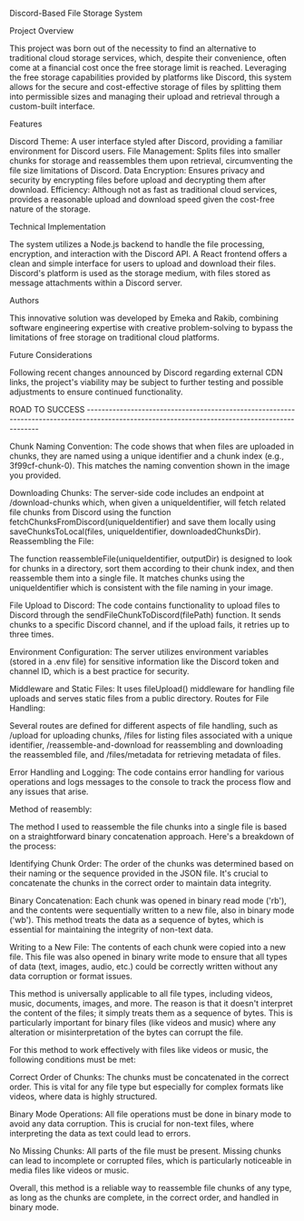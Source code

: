 Discord-Based File Storage System

Project Overview

This project was born out of the necessity to find an alternative to traditional cloud storage services, which, despite their convenience, often come at a financial cost once the free storage limit is reached. Leveraging the free storage capabilities provided by platforms like Discord, this system allows for the secure and cost-effective storage of files by splitting them into permissible sizes and managing their upload and retrieval through a custom-built interface.

Features

Discord Theme: A user interface styled after Discord, providing a familiar environment for Discord users.
File Management: Splits files into smaller chunks for storage and reassembles them upon retrieval, circumventing the file size limitations of Discord.
Data Encryption: Ensures privacy and security by encrypting files before upload and decrypting them after download.
Efficiency: Although not as fast as traditional cloud services, provides a reasonable upload and download speed given the cost-free nature of the storage.

Technical Implementation

The system utilizes a Node.js backend to handle the file processing, encryption, and interaction with the Discord API.
A React frontend offers a clean and simple interface for users to upload and download their files.
Discord's platform is used as the storage medium, with files stored as message attachments within a Discord server.

Authors

This innovative solution was developed by Emeka and Rakib, combining software engineering expertise with creative problem-solving to bypass the limitations of free storage on traditional cloud platforms.

Future Considerations

Following recent changes announced by Discord regarding external CDN links, the project's viability may be subject to further testing and possible adjustments to ensure continued functionality.


















ROAD TO SUCCESS -----------------------------------------------------------------------------------------------------------------------------------------------

Chunk Naming Convention:
The code shows that when files are uploaded in chunks, they are named using a unique identifier and a chunk index (e.g., 3f99cf-chunk-0). This matches the naming convention shown in the image you provided.

Downloading Chunks:
The server-side code includes an endpoint at /download-chunks which, when given a uniqueIdentifier, will fetch related file chunks from Discord using the function fetchChunksFromDiscord(uniqueIdentifier) and save them locally using saveChunksToLocal(files, uniqueIdentifier, downloadedChunksDir).
Reassembling the File:

The function reassembleFile(uniqueIdentifier, outputDir) is designed to look for chunks in a directory, sort them according to their chunk index, and then reassemble them into a single file. It matches chunks using the uniqueIdentifier which is consistent with the file naming in your image.

File Upload to Discord:
The code contains functionality to upload files to Discord through the sendFileChunkToDiscord(filePath) function. It sends chunks to a specific Discord channel, and if the upload fails, it retries up to three times.

Environment Configuration:
The server utilizes environment variables (stored in a .env file) for sensitive information like the Discord token and channel ID, which is a best practice for security.

Middleware and Static Files:
It uses fileUpload() middleware for handling file uploads and serves static files from a public directory.
Routes for File Handling:

Several routes are defined for different aspects of file handling, such as /upload for uploading chunks, /files for listing files associated with a unique identifier, /reassemble-and-download for reassembling and downloading the reassembled file, and /files/metadata for retrieving metadata of files.

Error Handling and Logging:
The code contains error handling for various operations and logs messages to the console to track the process flow and any issues that arise.
































Method of reasembly:

The method I used to reassemble the file chunks into a single file is based on a straightforward binary concatenation approach. Here's a breakdown of the process:

Identifying Chunk Order: The order of the chunks was determined based on their naming or the sequence provided in the JSON file. It's crucial to concatenate the chunks in the correct order to maintain data integrity.

Binary Concatenation: Each chunk was opened in binary read mode ('rb'), and the contents were sequentially written to a new file, also in binary mode ('wb'). This method treats the data as a sequence of bytes, which is essential for maintaining the integrity of non-text data.

Writing to a New File: The contents of each chunk were copied into a new file. This file was also opened in binary write mode to ensure that all types of data (text, images, audio, etc.) could be correctly written without any data corruption or format issues.

This method is universally applicable to all file types, including videos, music, documents, images, and more. The reason is that it doesn't interpret the content of the files; it simply treats them as a sequence of bytes. This is particularly important for binary files (like videos and music) where any alteration or misinterpretation of the bytes can corrupt the file.

For this method to work effectively with files like videos or music, the following conditions must be met:

Correct Order of Chunks: The chunks must be concatenated in the correct order. This is vital for any file type but especially for complex formats like videos, where data is highly structured.

Binary Mode Operations: All file operations must be done in binary mode to avoid any data corruption. This is crucial for non-text files, where interpreting the data as text could lead to errors.

No Missing Chunks: All parts of the file must be present. Missing chunks can lead to incomplete or corrupted files, which is particularly noticeable in media files like videos or music.

Overall, this method is a reliable way to reassemble file chunks of any type, as long as the chunks are complete, in the correct order, and handled in binary mode.

